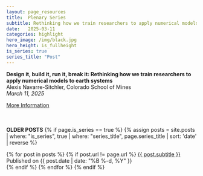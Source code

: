 ```yaml
---
layout: page_resources
title:  Plenary Series
subtitle: Rethinking how we train researchers to apply numerical models to earth systems
date:   2025-03-11
categories: highlight
hero_image: /img/black.jpg
hero_height: is_fullheight
is_series: true
series_title: "Post"
---
```


<strong>Design it, build it, run it, break it: Rethinking how we train researchers to apply numerical models to earth systems</strong><br> Alexis Navarre-Sitchler, Colorado School of Mines<br><em>March 11, 2025</em>

[More Information](https://ideas-watersheds.github.io/resources/plenary/plenary_2025/2025-3-11_asitchler)


<br><br> **OLDER POSTS**
{% if page.is_series == true %}
{% assign posts = site.posts | where: "is_series", true | where: "series_title", page.series_title | sort: 'date' | reverse %}

{% for post in posts %}
        {% if post.url != page.url %}
 		<a href="{{ post.url | prepend: site.baseurl }}">{{ post.subtitle }}</a> Published on <time datetime="{{ post.date | date_to_xmlschema }}">{{ post.date | date: "%B %-d, %Y" }}</time><br>
        {% endif %}
{% endfor %}
{% endif %}